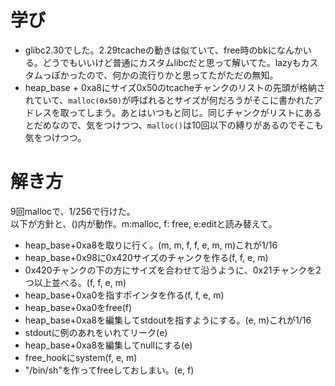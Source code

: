 # 学び
- glibc2.30でした。2.29tcacheの動きは似ていて、free時のbkになんかいる。どうでもいいけど普通にカスタムlibcだと思って解いてた。lazyもカスタムっぽかったので、何かの流行りかと思ってたがただの無知。
- heap_base + 0xa8にサイズ0x50のtcacheチャンクのリストの先頭が格納されていて、`malloc(0x50)`が呼ばれるとサイズが何だろうがそこに書かれたアドレスを取ってしまう。あとはいつもと同じ。同じチャンクがリストにあるとだめなので、気をつけつつ、`malloc()`は10回以下の縛りがあるのでそこも気をつけつつ。

# 解き方
9回mallocで、1/256で行けた。  
以下が方針と、()内が動作。m:malloc, f: free, e:editと読み替えて。
- heap_base+0xa8を取りに行く。(m, m, f, f, e, m, m)これが1/16
- heap_base+0x98に0x420サイズのチャンクを作る(f, f, e, m)
- 0x420チャンクの下の方にサイズを合わせて沿うように、0x21チャンクを2つ以上並べる。(f, f, e, m)
- heap_base+0xa0を指すポインタを作る(f, f, e, m)
- heap_base+0xa0をfree(f)
- heap_base+0xa8を編集してstdoutを指すようにする。(e, m)これが1/16
- stdoutに例のあれをいれてリーク(e)
- heap_base+0xa8を編集してnullにする(e)
- free_hookにsystem(f, e, m)
- "/bin/sh"を作ってfreeしておしまい。(e, f)

